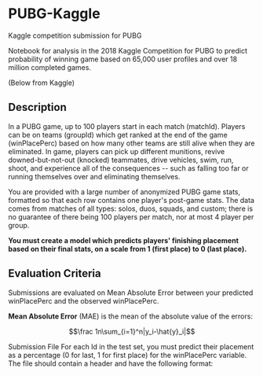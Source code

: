 # PUBG-Kaggle
Kaggle competition submission for PUBG

Notebook for analysis in the 2018 Kaggle Competition for PUBG to predict probability of winning game based on 65,000 user profiles and over 18 million completed games.

(Below from Kaggle)

## Description

In a PUBG game, up to 100 players start in each match (matchId). Players can be on teams (groupId) which get ranked at the end of the game (winPlacePerc) based on how many other teams are still alive when they are eliminated. In game, players can pick up different munitions, revive downed-but-not-out (knocked) teammates, drive vehicles, swim, run, shoot, and experience all of the consequences -- such as falling too far or running themselves over and eliminating themselves.

You are provided with a large number of anonymized PUBG game stats, formatted so that each row contains one player's post-game stats. The data comes from matches of all types: solos, duos, squads, and custom; there is no guarantee of there being 100 players per match, nor at most 4 player per group.

**You must create a model which predicts players' finishing placement based on their final stats, on a scale from 1 (first place) to 0 (last place).**

## Evaluation Criteria

Submissions are evaluated on Mean Absolute Error between your predicted winPlacePerc and the observed winPlacePerc.

**Mean Absolute Error** (MAE) is the mean of the absolute value of the errors:

$$\frac 1n\sum_{i=1}^n|y_i-\hat{y}_i|$$

Submission File
For each Id in the test set, you must predict their placement as a percentage (0 for last, 1 for first place) for the winPlacePerc variable. The file should contain a header and have the following format:
